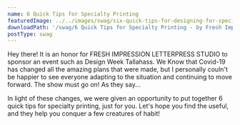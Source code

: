 ```yaml
---
name: 6 Quick Tips for Specialty Printing
featuredImage: ../../images/swag/six-quick-tips-for-designing-for-specialty-printing.png
downloadPath: '/swag/6 Quick Tips for Specialty Printing - by Fresh Impression.pdf'
postType: swag
---
```


Hey there! It is an honor for FRESH IMPRESSION LETTERPRESS STUDIO to sponsor an event such as Design Week Tallahass. We Know that Covid-19 has changed all the amazing plans that were made, but I personally couln't be happier to see everyone adapting to the situation and continuing to move forward. The show must go on! As they say...  

In light of these changes, we were given an opportunity to put together 6 quick tips for specialty printing, just for you. Let's hope you find the useful, and they help you conquer a few creatures of habit!
